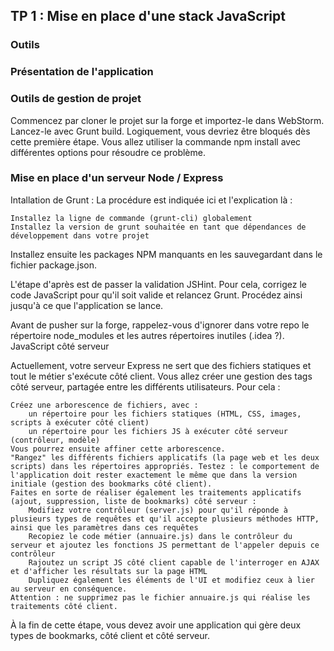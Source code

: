 ## TP 1 : Mise en place d'une stack JavaScript


### Outils

<!-- Les logiciels nécessaires sur ce TP sont ceux présentés dans le CM stack JS. Ils sont pré-installés sur des VMs que nous pouvons instancier à la demande. Ces machines ne sont accessibles que depuis l'intérieur de l'université.
Pour utiliser ces VMs, le plus simple est :

    d'ouvrir une console en ssh : ssh login@192.168.74.XXX
    d'éditer votre code sur votre machine locale à l'aide de votre IDE, et de le pusher sur votre repo quand vous voulez le tester
    de cloner et votre dépôt et redémarrer votre serveur sur la VM
    de tester avec le navigateur de votre machnie locale -->

### Présentation de l'application

<!-- Vous partirez de l'application située ici (sur la forge). Vous pouvez tester cette application pour voir ce qu'elle doit donner. Cette application est un gestionnaire d'annuaires de sites Web très basique, que vous développerez tout au long de ce TP.
Références

    Les documentations des outils JS que vous allez utiliser sont là :
        Cours Stack JS
        API jQuery
        Underscore.js
        Backbone.js
    Cette description des patterns MV* en JS inclut également de nombreux exemples utilisant Backbone et vous sera probablement utile.

...Plus tout ce que vous trouverez par vous-mêmes.
Prise en main des outils JS

Dans cette partie, vous allez vous approprier les outils présentés en cours. -->

### Outils de gestion de projet

Commencez par cloner le projet sur la forge et importez-le dans WebStorm. Lancez-le avec Grunt build. Logiquement, vous devriez être bloqués dès cette première étape. Vous allez utiliser la commande npm install avec différentes options pour résoudre ce problème.

### Mise en place d'un serveur Node / Express



Intallation de Grunt : La procédure est indiquée ici et l'explication là :

    Installez la ligne de commande (grunt-cli) globalement
    Installez la version de grunt souhaitée en tant que dépendances de développement dans votre projet

Installez ensuite les packages NPM manquants en les sauvegardant dans le fichier package.json.

L'étape d'après est de passer la validation JSHint. Pour cela, corrigez le code JavaScript pour qu'il soit valide et relancez Grunt. Procédez ainsi jusqu'à ce que l'application se lance.

Avant de pusher sur la forge, rappelez-vous d'ignorer dans votre repo le répertoire node_modules et les autres répertoires inutiles (.idea ?).
JavaScript côté serveur

Actuellement, votre serveur Express ne sert que des fichiers statiques et tout le métier s'exécute côté client. Vous allez créer une gestion des tags côté serveur, partagée entre les différents utilisateurs. Pour cela :

    Créez une arborescence de fichiers, avec :
        un répertoire pour les fichiers statiques (HTML, CSS, images, scripts à exécuter côté client)
        un répertoire pour les fichiers JS à exécuter côté serveur (contrôleur, modèle)
    Vous pourrez ensuite affiner cette arborescence.
    "Rangez" les différents fichiers applicatifs (la page web et les deux scripts) dans les répertoires appropriés. Testez : le comportement de l'application doit rester exactement le même que dans la version initiale (gestion des bookmarks côté client).
    Faites en sorte de réaliser également les traitements applicatifs (ajout, suppression, liste de bookmarks) côté serveur :
        Modifiez votre contrôleur (server.js) pour qu'il réponde à plusieurs types de requêtes et qu'il accepte plusieurs méthodes HTTP, ainsi que les paramètres dans ces requêtes
        Recopiez le code métier (annuaire.js) dans le contrôleur du serveur et ajoutez les fonctions JS permettant de l'appeler depuis ce contrôleur
        Rajoutez un script JS côté client capable de l'interroger en AJAX et d'afficher les résultats sur la page HTML
        Dupliquez également les éléments de l'UI et modifiez ceux à lier au serveur en conséquence.
    Attention : ne supprimez pas le fichier annuaire.js qui réalise les traitements côté client.

À la fin de cette étape, vous devez avoir une application qui gère deux types de bookmarks, côté client et côté serveur.
